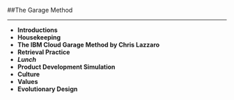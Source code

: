 <!-- .slide: data-background="resources/footer.svg" data-background-size="contain" data-background-position="bottom"  -->

##The Garage Method
- - -
* **Introductions**
* **Housekeeping <!-- .element: style="color:#e0dfe4" -->**
* **The IBM Cloud Garage Method by Chris Lazzaro <!-- .element: style="color:#e0dfe4" -->**
* **Retrieval Practice** <!-- .element: style="color:#e0dfe4" -->
* _**Lunch**_ <!-- .element: style="color:#e0dfe4" -->
* **Product Development Simulation** <!-- .element: style="color:#e0dfe4" -->
* **Culture** <!-- .element: style="color:#e0dfe4" -->
* **Values**
* **Evolutionary Design** <!-- .element: style="color:#e0dfe4" -->

<aside class="notes">
</aside>
